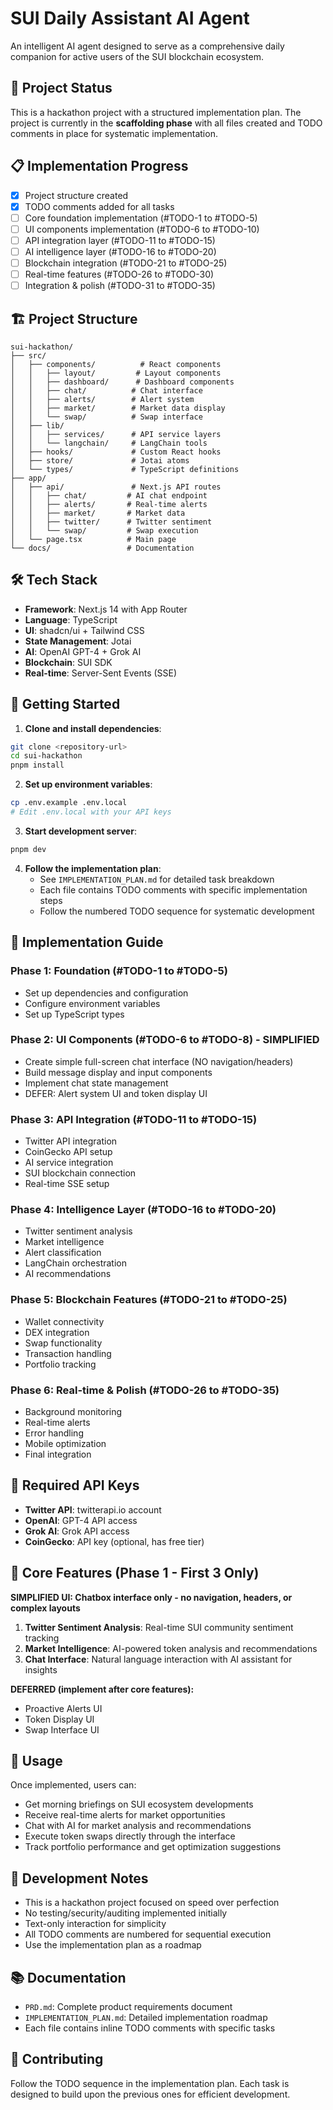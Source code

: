 # SUI Daily Assistant AI Agent

An intelligent AI agent designed to serve as a comprehensive daily companion for active users of the SUI blockchain ecosystem.

## 🚀 Project Status

This is a hackathon project with a structured implementation plan. The project is currently in the **scaffolding phase** with all files created and TODO comments in place for systematic implementation.

## 📋 Implementation Progress

- [x] Project structure created
- [x] TODO comments added for all tasks
- [ ] Core foundation implementation (#TODO-1 to #TODO-5)
- [ ] UI components implementation (#TODO-6 to #TODO-10)
- [ ] API integration layer (#TODO-11 to #TODO-15)
- [ ] AI intelligence layer (#TODO-16 to #TODO-20)
- [ ] Blockchain integration (#TODO-21 to #TODO-25)
- [ ] Real-time features (#TODO-26 to #TODO-30)
- [ ] Integration & polish (#TODO-31 to #TODO-35)

## 🏗️ Project Structure

```
sui-hackathon/
├── src/
│   ├── components/          # React components
│   │   ├── layout/         # Layout components
│   │   ├── dashboard/      # Dashboard components
│   │   ├── chat/          # Chat interface
│   │   ├── alerts/        # Alert system
│   │   ├── market/        # Market data display
│   │   └── swap/          # Swap interface
│   ├── lib/
│   │   ├── services/      # API service layers
│   │   └── langchain/     # LangChain tools
│   ├── hooks/             # Custom React hooks
│   ├── store/             # Jotai atoms
│   └── types/             # TypeScript definitions
├── app/
│   ├── api/               # Next.js API routes
│   │   ├── chat/         # AI chat endpoint
│   │   ├── alerts/       # Real-time alerts
│   │   ├── market/       # Market data
│   │   ├── twitter/      # Twitter sentiment
│   │   └── swap/         # Swap execution
│   └── page.tsx          # Main page
└── docs/                 # Documentation
```

## 🛠️ Tech Stack

- **Framework**: Next.js 14 with App Router
- **Language**: TypeScript
- **UI**: shadcn/ui + Tailwind CSS
- **State Management**: Jotai
- **AI**: OpenAI GPT-4 + Grok AI
- **Blockchain**: SUI SDK
- **Real-time**: Server-Sent Events (SSE)

## 🚀 Getting Started

1. **Clone and install dependencies**:
```bash
git clone <repository-url>
cd sui-hackathon
pnpm install
```

2. **Set up environment variables**:
```bash
cp .env.example .env.local
# Edit .env.local with your API keys
```

3. **Start development server**:
```bash
pnpm dev
```

4. **Follow the implementation plan**:
   - See `IMPLEMENTATION_PLAN.md` for detailed task breakdown
   - Each file contains TODO comments with specific implementation steps
   - Follow the numbered TODO sequence for systematic development

## 📝 Implementation Guide

### Phase 1: Foundation (#TODO-1 to #TODO-5)
- Set up dependencies and configuration
- Configure environment variables
- Set up TypeScript types

### Phase 2: UI Components (#TODO-6 to #TODO-8) - SIMPLIFIED
- Create simple full-screen chat interface (NO navigation/headers)
- Build message display and input components
- Implement chat state management
- DEFER: Alert system UI and token display UI

### Phase 3: API Integration (#TODO-11 to #TODO-15)
- Twitter API integration
- CoinGecko API setup
- AI service integration
- SUI blockchain connection
- Real-time SSE setup

### Phase 4: Intelligence Layer (#TODO-16 to #TODO-20)
- Twitter sentiment analysis
- Market intelligence
- Alert classification
- LangChain orchestration
- AI recommendations

### Phase 5: Blockchain Features (#TODO-21 to #TODO-25)
- Wallet connectivity
- DEX integration
- Swap functionality
- Transaction handling
- Portfolio tracking

### Phase 6: Real-time & Polish (#TODO-26 to #TODO-35)
- Background monitoring
- Real-time alerts
- Error handling
- Mobile optimization
- Final integration

## 🔑 Required API Keys

- **Twitter API**: twitterapi.io account
- **OpenAI**: GPT-4 API access
- **Grok AI**: Grok API access
- **CoinGecko**: API key (optional, has free tier)

## 🎯 Core Features (Phase 1 - First 3 Only)

**SIMPLIFIED UI: Chatbox interface only - no navigation, headers, or complex layouts**

1. **Twitter Sentiment Analysis**: Real-time SUI community sentiment tracking
2. **Market Intelligence**: AI-powered token analysis and recommendations
3. **Chat Interface**: Natural language interaction with AI assistant for insights

**DEFERRED (implement after core features):**
- Proactive Alerts UI
- Token Display UI
- Swap Interface UI

## 📱 Usage

Once implemented, users can:
- Get morning briefings on SUI ecosystem developments
- Receive real-time alerts for market opportunities
- Chat with AI for market analysis and recommendations
- Execute token swaps directly through the interface
- Track portfolio performance and get optimization suggestions

## 🔧 Development Notes

- This is a hackathon project focused on speed over perfection
- No testing/security/auditing implemented initially
- Text-only interaction for simplicity
- All TODO comments are numbered for sequential execution
- Use the implementation plan as a roadmap

## 📚 Documentation

- `PRD.md`: Complete product requirements document
- `IMPLEMENTATION_PLAN.md`: Detailed implementation roadmap
- Each file contains inline TODO comments with specific tasks

## 🤝 Contributing

Follow the TODO sequence in the implementation plan. Each task is designed to build upon the previous ones for efficient development.
